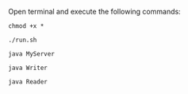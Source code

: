 Open terminal and execute the following commands:

`chmod +x *`

`./run.sh`

`java MyServer`

`java Writer`

`java Reader`

